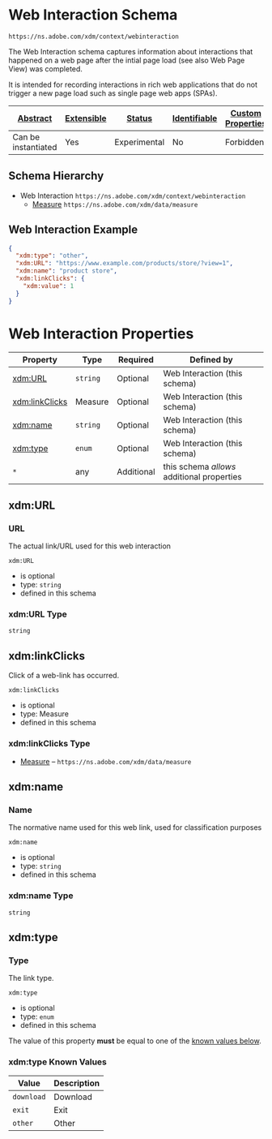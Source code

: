 
# Web Interaction Schema

```
https://ns.adobe.com/xdm/context/webinteraction
```

The Web Interaction schema captures information about interactions that happened on a web page after the intial page load (see also Web Page View) was completed.

It is intended for recording interactions in rich web applications that do not trigger a new page load such as single page web apps (SPAs).


| [Abstract](../../abstract.md) | [Extensible](../../extensions.md) | [Status](../../status.md) | [Identifiable](../../id.md) | [Custom Properties](../../extensions.md) | [Additional Properties](../../extensions.md) | Defined In |
|-------------------------------|-----------------------------------|---------------------------|-----------------------------|------------------------------------------|----------------------------------------------|------------|
| Can be instantiated | Yes | Experimental | No | Forbidden | Permitted | [context/webinteraction.schema.json](context/webinteraction.schema.json) |
## Schema Hierarchy

* Web Interaction `https://ns.adobe.com/xdm/context/webinteraction`
  * [Measure](../data/measure.schema.md) `https://ns.adobe.com/xdm/data/measure`


## Web Interaction Example
```json
{
  "xdm:type": "other",
  "xdm:URL": "https://www.example.com/products/store/?view=1",
  "xdm:name": "product store",
  "xdm:linkClicks": {
    "xdm:value": 1
  }
}
```

# Web Interaction Properties

| Property | Type | Required | Defined by |
|----------|------|----------|------------|
| [xdm:URL](#xdmurl) | `string` | Optional | Web Interaction (this schema) |
| [xdm:linkClicks](#xdmlinkclicks) | Measure | Optional | Web Interaction (this schema) |
| [xdm:name](#xdmname) | `string` | Optional | Web Interaction (this schema) |
| [xdm:type](#xdmtype) | `enum` | Optional | Web Interaction (this schema) |
| `*` | any | Additional | this schema *allows* additional properties |

## xdm:URL
### URL

The actual link/URL used for this web interaction

`xdm:URL`
* is optional
* type: `string`
* defined in this schema

### xdm:URL Type


`string`






## xdm:linkClicks

Click of a web-link has occurred.

`xdm:linkClicks`
* is optional
* type: Measure
* defined in this schema

### xdm:linkClicks Type


* [Measure](../data/measure.schema.md) – `https://ns.adobe.com/xdm/data/measure`





## xdm:name
### Name

The normative name used for this web link, used for classification purposes

`xdm:name`
* is optional
* type: `string`
* defined in this schema

### xdm:name Type


`string`






## xdm:type
### Type

The link type.

`xdm:type`
* is optional
* type: `enum`
* defined in this schema

The value of this property **must** be equal to one of the [known values below](#xdm:type-known-values).

### xdm:type Known Values
| Value | Description |
|-------|-------------|
| `download` | Download |
| `exit` | Exit |
| `other` | Other |



